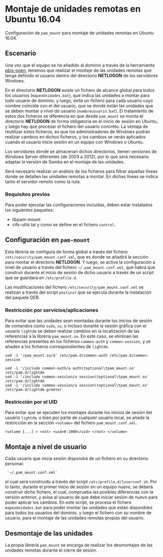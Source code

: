 # Montaje de  unidades remotas en Ubuntu 16.04

Configuración de `pam_mount` para montaje de unidades remotas en Ubuntu 16.04.

## Escenario

Una vez que el equipo se ha añadido al dominio a través de la herramienta [pbis-open](https://github.com/BeyondTrust/pbis-open/wiki), tenemos que realizar el montaje de las unidades remotas que tenga definido el usuario dentro del directorio **NETLOGON** de los servidores Windows.

En el directorio **NETLOGON** existe un fichero de alcance global para todos los usuarios (`mapeoUnidades.bat`), que indica las unidades a montar para todo usuario de dominio, y luego, exite un fichero para cada usuario cuyo nombre coincide con el del usuario, que se donde están las unidades que se deben montar a nivel de usuario (`nombreusuario.bat`). El tratamiento de estos dos ficheros se diferencia en que desde `pam_mount` se monta el directorio **NETLOGON** de forma obligatoria en el inicio de sesión en Ubuntu, y luego hay que procesar el fichero del usuario concreto.
La ventaja de reutilizar estos ficheros, es que los administradores de Windows podrán realizar cambios en dichos ficheros, y los cambios se verán aplicados cuando el usuario inicie sesión en un equipo con Windows o Ubuntu.

Los servidores donde se almacenan dichos directorios, tienen versiones de Windows Server diferentes (de 2003 a 2012), por lo que será necesario adaptar la versión de Samba en el montaje de las unidades.

Será necesario realizar un análisis de los ficheros para filtrar aquellas líneas donde se detallen las unidades remotas a montar. En dichas líneas se indica tanto el servidor remoto como la ruta.

### Requisitos previos

Para poder ejecutar las configuraciones incluídas, deben estar instalados los siguientes paquetes:
* libpam-mount
* cifs-utils
tal y como se define en el fichero `control`.

## Configuración en `pam-mount`

Esta librería se configura de forma global a través del fichero `/etc/security/pam_mount.conf.xml`, que es donde se añadirá la sección para montar el directorio **NETLOGON**. Y luego, se activa la configuración a nivel de usuario a través del fichero `~/.pam_mount.conf.xml`, que habrá que construir durante el inicio de sesión de dicho usuario a través de un script que se guardará en `/etc/profile.d`.

Las modificaciones del fichero `/etc/security/pam_mount.conf.xml` se realizan a través del script `postinst` que se ejecuta durante la instalación del paquete DEB.

### Restricción por servicios/aplicaciones

Para evitar que las unidades sean montadas durante los inicios de sesión de comandos como `sudo`, `su`, o incluso durante la sesión gráfica con el usuario `lightdm` se deben realizar cambios en la localización de las referencias a la librería `pam_mount.so`.
En este caso, se eliminan las referencias presentes en los ficheros `common-auth` y `common-session`, y se añaden a los ficheros correspondientes de `lightdm`.

```
sed -i '/pam_mount.so/d' /etc/pam.d/common-auth /etc/pam.d/common-session

sed -i '/include common-auth/a auth\toptional\tpam_mount.so' /etc/pam.d/lightdm
sed -i '/include common-session/a session\toptional\tpam_mount.so' /etc/pam.d/lightdm
sed -i '/include common-session/a session\toptional\tpam_mount.so' /etc/pam.d/lightdm-greeter
```

### Restricción por el UID

Para evitar que se ejecuten los montajes durante los inicios de sesión del usuario `lightdm`, o bien por parte de cualquier usuario local, se añade la restricción en la sección `<volume>` del fichero `pam_mount.conf.xml`.

```
<volume [...] > <not> <uid>0-1000</uid> </not> </volume>
```

## Montaje a nivel de usuario

Cada usuario que inicia sesión dispondrá de un fichero en su directorio personal:

```
 `~/.pam_mount.conf.xml`
```
 el cual será construido a través del script `/etc/profile.d/luserconf.sh`. Por lo tanto, durante el primer inicio de sesión en un equipo nuevo, se deberá construír dicho fichero, el cual, comprueba las posibles diferencias con la versión anterior, y avisa al usuario de que debe iniciar sesión de nuevo para poder aplicar los cambios.
En este script, se procesa el fichero `mapeoUnidades.bat` para poder montar las unidades que están disponibles para todos los usuarios del dominio, y luego el fichero con su nombre de usuario, para el montaje de las unidades remotas propias del usuario.

## Desmontaje de las unidades

La propia librería `pam_mount` se encarga de realizar los desmontajes de las unidades remotas durante el cierre de sesión.

